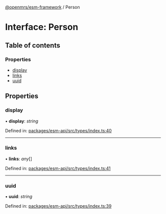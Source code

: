 [@openmrs/esm-framework](../API.md) / Person

# Interface: Person

## Table of contents

### Properties

- [display](person.md#display)
- [links](person.md#links)
- [uuid](person.md#uuid)

## Properties

### display

• **display**: *string*

Defined in: [packages/esm-api/src/types/index.ts:40](https://github.com/openmrs/openmrs-esm-core/blob/master/packages/esm-api/src/types/index.ts#L40)

___

### links

• **links**: *any*[]

Defined in: [packages/esm-api/src/types/index.ts:41](https://github.com/openmrs/openmrs-esm-core/blob/master/packages/esm-api/src/types/index.ts#L41)

___

### uuid

• **uuid**: *string*

Defined in: [packages/esm-api/src/types/index.ts:39](https://github.com/openmrs/openmrs-esm-core/blob/master/packages/esm-api/src/types/index.ts#L39)
